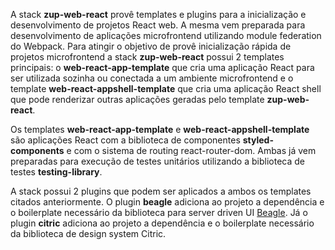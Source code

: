 A stack **zup-web-react** provê templates e plugins para a inicialização e desenvolvimento de projetos React web. A mesma vem preparada para desenvolvimento de aplicações microfrontend utilizando module federation do Webpack. Para atingir o objetivo de provê inicialização rápida de projetos microfrontend a stack **zup-web-react** possui 2 templates principais: o **web-react-app-template** que cria uma aplicação React para ser utilizada sozinha ou conectada a um ambiente microfrontend e o template **web-react-appshell-template** que cria uma aplicação React shell que pode renderizar outras aplicações geradas pelo template **zup-web-react**.

Os templates **web-react-app-template** e **web-react-appshell-template** são aplicações React com a biblioteca de componentes **styled-components** e com o sistema de routing react-router-dom. Ambas já vem preparadas para execução de testes unitários utilizando a biblioteca de testes **testing-library**.

A stack possui 2 plugins que podem ser aplicados a ambos os templates citados anteriormente. O plugin **beagle** adiciona ao projeto a dependência e o boilerplate necessário da biblioteca para server driven UI [Beagle](https://usebeagle.io). Já o plugin **citric** adiciona ao projeto a dependência e o boilerplate necessário da biblioteca de design system Citric.
